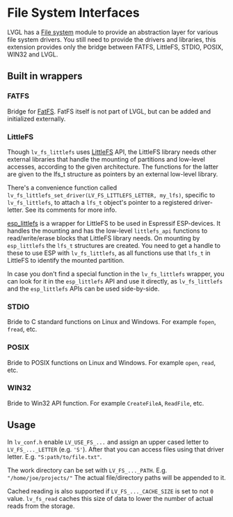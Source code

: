 
# File System Interfaces

LVGL has a [File system](https://docs.lvgl.io/master/overview/file-system.html) module to provide an abstraction layer for various file system drivers.
You still need to provide the drivers and libraries, this extension provides only the bridge between FATFS, LittleFS, STDIO, POSIX, WIN32 and LVGL.

## Built in wrappers

### FATFS

Bridge for [FatFS](http://elm-chan.org/fsw/ff/00index_e.html). FatFS itself is not part of LVGL, but can be added and initialized externally.


### LittleFS

Though `lv_fs_littlefs` uses [LittleFS]((https://github.com/littlefs-project/littlefs)) API, the LittleFS library needs other external libraries that handle the mounting of partitions and low-level accesses, according to the given architecture. The functions for the latter are given to the lfs_t structure as pointers by an external low-level library.

There's a convenience function called `lv_fs_littlefs_set_driver(LV_FS_LITTLEFS_LETTER, my_lfs)`, specific to `lv_fs_littlefs`, to attach a `lfs_t` object's pointer to a registered driver-letter. See its comments for more info.


[esp_littlefs](https://components.espressif.com/components/joltwallet/littlefs) is a wrapper for LittleFS to be used in Espressif ESP-devices. It handles the mounting and has the low-level `littlefs_api` functions to read/write/erase blocks that LittleFS library needs. On mounting by `esp_littlefs` the `lfs_t` structures are created. You need to get a handle to these to use ESP with `lv_fs_littlefs`, as all functions use that `lfs_t` in LittleFS to identify the mounted partition. 


In case you don't find a special function in the `lv_fs_littlefs` wrapper, you can look for it in the `esp_littlefs` API and use it directly, as `lv_fs_littlefs` and the `esp_littlefs` APIs can be used side-by-side. 

### STDIO

Bride to C standard functions on Linux and Windows. For example `fopen`, `fread`, etc.

### POSIX 

Bride to POSIX functions on Linux and Windows. For example `open`, `read`, etc.

### WIN32 

Bride to Win32 API function. For example `CreateFileA`, `ReadFile`, etc.

## Usage

In `lv_conf.h` enable `LV_USE_FS_...` and assign an upper cased letter to `LV_FS_..._LETTER` (e.g. `'S'`).
After that you can access files using that driver letter. E.g. `"S:path/to/file.txt"`.

The work directory can be set with `LV_FS_..._PATH`. E.g. `"/home/joe/projects/"` The actual file/directory paths will be appended to it.

Cached reading is also supported if `LV_FS_..._CACHE_SIZE` is set to not `0` value. `lv_fs_read` caches this size of data to lower the number of actual reads from the storage.
